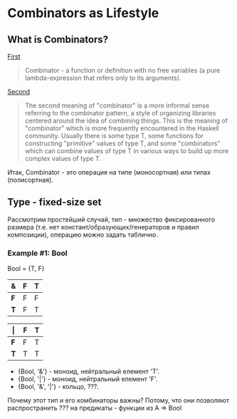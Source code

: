 # Combinators as Lifestyle

## What is Combinators?
[First](https://wiki.haskell.org/Combinator)
> Combinator - a function or definition with no free variables (a pure lambda-expression that refers only to its arguments).

[Second](https://wiki.haskell.org/Combinator)
> The second meaning of "combinator" is a more informal sense referring to the combinator pattern, a style of organizing 
> libraries centered around the idea of combining things. This is the meaning of "combinator" which is more frequently 
> encountered in the Haskell community. Usually there is some type T, some functions for constructing "primitive" values 
> of type T, and some "combinators" which can combine values of type T in various ways to build up more complex values of type T.

Итак, Combinator - это операция на типе (моносортная) или типах (полисортная).

## Type - fixed-size set
Рассмотрим простейший случай, тип - множество фиксированного размера (т.е. нет констант/образующих/генераторов и правил композиции), операцию можно задать таблично.

### Example #1: Bool
Bool = {T, F}

|   &   | F | T |    
|-------|---|---|
| **F** | F | F |
| **T** | F | T |

|  \|   | F | T |    
|-------|---|---|
| **F** | F | T |
| **T** | T | T |

- {Bool, '&'} - моноид, нейтральный елемент 'T'.
- {Bool, '|'} - моноид, нейтральный елемент 'F'.
- {Bool, '&', '|'} - кольцо, ???.

Почему этот тип и его комбинаторы важны? 
Потому, что они позволяют распространить ??? на предикаты - функции из A => Bool
